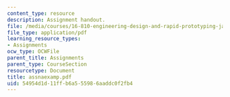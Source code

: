 ```yaml
---
content_type: resource
description: Assignment handout.
file: /media/courses/16-810-engineering-design-and-rapid-prototyping-january-iap-2007/54954d1d11ffb6a555986aaddc0f2fb4_assnaexamp.pdf
file_type: application/pdf
learning_resource_types:
- Assignments
ocw_type: OCWFile
parent_title: Assignments
parent_type: CourseSection
resourcetype: Document
title: assnaexamp.pdf
uid: 54954d1d-11ff-b6a5-5598-6aaddc0f2fb4
---
```


